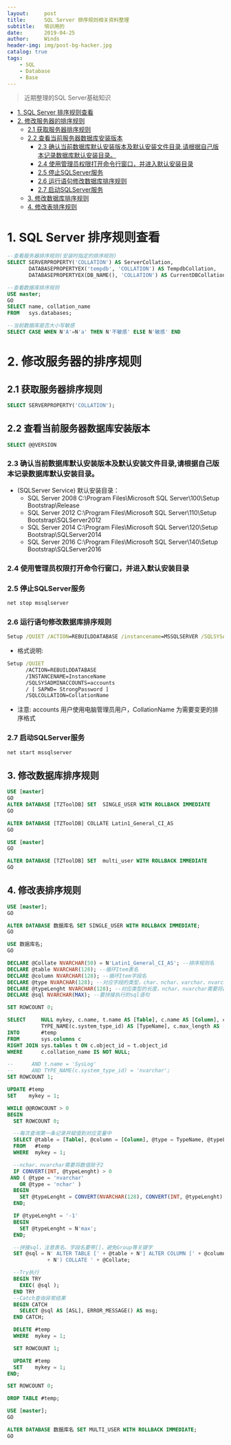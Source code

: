 ```yaml
---
layout:     post
title:      SQL Server 排序规则相关资料整理
subtitle:   培训用的
date:       2019-04-25
author:     Winds
header-img: img/post-bg-hacker.jpg
catalog: true
tags:
    - SQL
    - Database
    - Base
---
```


>近期整理的SQL Server基础知识

<!-- TOC -->

- [1. SQL Server 排序规则查看](#1-sql-server-排序规则查看)
- [2. 修改服务器的排序规则](#2-修改服务器的排序规则)
    - [2.1 获取服务器排序规则](#21-获取服务器排序规则)
    - [2.2 查看当前服务器数据库安装版本](#22-查看当前服务器数据库安装版本)
        - [2.3 确认当前数据库默认安装版本及默认安装文件目录,请根据自己版本记录数据库默认安装目录。](#23-确认当前数据库默认安装版本及默认安装文件目录请根据自己版本记录数据库默认安装目录)
        - [2.4 使用管理员权限打开命令行窗口，并进入默认安装目录](#24-使用管理员权限打开命令行窗口并进入默认安装目录)
        - [2.5 停止SQLServer服务](#25-停止sqlserver服务)
        - [2.6 运行语句修改数据库排序规则](#26-运行语句修改数据库排序规则)
        - [2.7 启动SQLServer服务](#27-启动sqlserver服务)
    - [3. 修改数据库排序规则](#3-修改数据库排序规则)
    - [4. 修改表排序规则](#4-修改表排序规则)

<!-- /TOC -->

# 1. SQL Server 排序规则查看

```sql
--查看服务器排序规则(安装时指定的排序规则)
SELECT SERVERPROPERTY('COLLATION') AS ServerCollation,
       DATABASEPROPERTYEX('tempdb', 'COLLATION') AS TempdbCollation,
       DATABASEPROPERTYEX(DB_NAME(), 'COLLATION') AS CurrentDBCollation;

--查看数据库排序规则
USE master;
GO
SELECT name, collation_name
FROM   sys.databases;

--当前数据库是否大小写敏感
SELECT CASE WHEN N'A'=N'a' THEN N'不敏感' ELSE N'敏感' END
```

# 2. 修改服务器的排序规则

## 2.1 获取服务器排序规则

```sql
SELECT SERVERPROPERTY('COLLATION');
```

## 2.2 查看当前服务器数据库安装版本

```sql
SELECT @@VERSION
```

### 2.3 确认当前数据库默认安装版本及默认安装文件目录,请根据自己版本记录数据库默认安装目录。

- (SQLServer Service) 默认安装目录：
  - SQL Server 2008 C:\Program Files\Microsoft SQL Server\100\Setup Bootstrap\Release
  - SQL Server 2012 C:\Program Files\Microsoft SQL Server\110\Setup Bootstrap\SQLServer2012
  - SQL Server 2014 C:\Program Files\Microsoft SQL Server\120\Setup Bootstrap\SQLServer2014
  - SQL Server 2016 C:\Program Files\Microsoft SQL Server\140\Setup Bootstrap\SQLServer2016

### 2.4 使用管理员权限打开命令行窗口，并进入默认安装目录

### 2.5 停止SQLServer服务

```bat
net stop mssqlserver
```

### 2.6 运行语句修改数据库排序规则

```bat
Setup /QUIET /ACTION=REBUILDDATABASE /instancename=MSSQLSERVER /SQLSYSADMINACCOUNTS=操作系统管理员账号 /sapwd=密码 /sqlcollation=Latin1_General_CI_AS
```

- 格式说明:

```bat
Setup /QUIET
      /ACTION=REBUILDDATABASE
      /INSTANCENAME=InstanceName
      /SQLSYSADMINACCOUNTS=accounts
      / [ SAPWD= StrongPassword ]
      /SQLCOLLATION=CollationName
```

- 注意: accounts 用户使用电脑管理员用户，CollationName 为需要变更的排序格式

### 2.7 启动SQLServer服务

```bat
net start mssqlserver
```

## 3. 修改数据库排序规则

```sql
USE [master]
GO
ALTER DATABASE [TZToolDB] SET  SINGLE_USER WITH ROLLBACK IMMEDIATE
GO

ALTER DATABASE [TZToolDB] COLLATE Latin1_General_CI_AS
GO

USE [master]
GO

ALTER DATABASE [TZToolDB] SET  multi_user WITH ROLLBACK IMMEDIATE
GO
```

## 4. 修改表排序规则

```sql
USE [master];
GO

ALTER DATABASE 数据库名 SET SINGLE_USER WITH ROLLBACK IMMEDIATE;
GO

USE 数据库名;
GO

DECLARE @Collate NVARCHAR(50) = N'Latin1_General_CI_AS'; --排序规则名
DECLARE @table NVARCHAR(128); --循环Item表名
DECLARE @column NVARCHAR(128); --循环Item字段名
DECLARE @type NVARCHAR(128); --对应字段的类型，char、nchar、varchar、nvarchar等
DECLARE @typeLenght NVARCHAR(128); --对应类型的长度，nchar、nvarchar需要将数值除于2
DECLARE @sql NVARCHAR(MAX); --要拼接执行的sql语句

SET ROWCOUNT 0;

SELECT     NULL mykey, c.name, t.name AS [Table], c.name AS [Column], c.collation_name AS [Collation],
           TYPE_NAME(c.system_type_id) AS [TypeName], c.max_length AS [TypeLength]
INTO       #temp
FROM       sys.columns c
RIGHT JOIN sys.tables t ON c.object_id = t.object_id
WHERE      c.collation_name IS NOT NULL;

--      AND t.name = 'SysLog'
--      AND TYPE_NAME(c.system_type_id) = 'nvarchar';
SET ROWCOUNT 1;

UPDATE #temp
SET    mykey = 1;

WHILE @@ROWCOUNT > 0
BEGIN
  SET ROWCOUNT 0;

  --每次查询第一条记录并赋值到对应变量中
  SELECT @table = [Table], @column = [Column], @type = TypeName, @typeLenght = TypeLength
  FROM   #temp
  WHERE  mykey = 1;

  --nchar、nvarchar需要将数值除于2
  IF CONVERT(INT, @typeLenght) > 0
 AND ( @type = 'nvarchar'
    OR @type = 'nchar' )
  BEGIN
    SET @typeLenght = CONVERT(NVARCHAR(128), CONVERT(INT, @typeLenght) / 2);
  END;

  IF @typeLenght = '-1'
  BEGIN
    SET @typeLenght = N'max';
  END;

  --拼接sql，注意表名、字段名要带[]，避免Group等关键字
  SET @sql = N' ALTER TABLE [' + @table + N'] ALTER COLUMN [' + @column + N'] ' + @type + N'(' + @typeLenght
             + N') COLLATE ' + @Collate;

  --Try执行
  BEGIN TRY
    EXEC( @sql );
  END TRY
  --Catch查询异常结果
  BEGIN CATCH
    SELECT @sql AS [ASL], ERROR_MESSAGE() AS msg;
  END CATCH;

  DELETE #temp
  WHERE  mykey = 1;

  SET ROWCOUNT 1;

  UPDATE #temp
  SET    mykey = 1;
END;

SET ROWCOUNT 0;

DROP TABLE #temp;

USE [master];
GO

ALTER DATABASE 数据库名 SET MULTI_USER WITH ROLLBACK IMMEDIATE;
GO
```